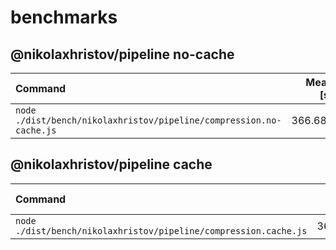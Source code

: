 # benchmarks

## @nikolaxhristov/pipeline no-cache
| Command | Mean [s] | Min [s] | Max [s] | Relative |
|:---|---:|---:|---:|---:|
| `node ./dist/bench/nikolaxhristov/pipeline/compression.no-cache.js` | 366.687 | 366.687 | 366.687 | 1.00 |

## @nikolaxhristov/pipeline cache
| Command | Mean [s] | Min [s] | Max [s] | Relative |
|:---|---:|---:|---:|---:|
| `node ./dist/bench/nikolaxhristov/pipeline/compression.cache.js` | 366.086 | 366.086 | 366.086 | 1.00 |
